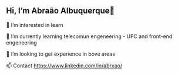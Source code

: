 ## Hi, I’m Abraão Albuquerque👋

👀 I’m interested in learn

🌱 I’m currently learning telecomun engeneering - UFC and front-end engeneering

💞️ I’m looking to get experience in bove areas

📫 Contact https://www.linkedin.com/in/abrxao/
